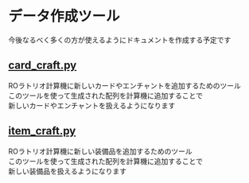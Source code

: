 # データ作成ツール  

今後なるべく多くの方が使えるようにドキュメントを作成する予定です  

## [card_craft.py](./card_craft.README.md)  

ROラトリオ計算機に新しいカードやエンチャントを追加するためのツール  
このツールを使って生成された配列を計算機に追加することで  
新しいカードやエンチャントを扱えるようになります  

## [item_craft.py](./item_craft.README.md)  

ROラトリオ計算機に新しい装備品を追加するためのツール  
このツールを使って生成された配列を計算機に追加することで  
新しい装備品を扱えるようになります  

